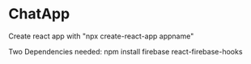 # ChatApp

Create react app with 
"npx create-react-app appname"

Two Dependencies needed:
npm install firebase react-firebase-hooks
